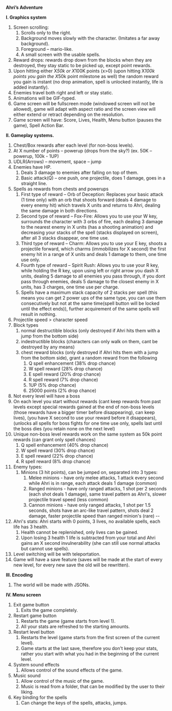**Ahri’s Adventure**

**I. Graphics system**
1. Screen scrolling:
	1. Scrolls only to the right.
	2. Background moves slowly with the character. (Imitates a far away background).
	3. Foreground – mario-like.
	4. A small screen with the usable spells.
2. Reward drops: rewards drop down from the blocks when they are destroyed, they stay static to be picked up, except
point rewards.
3. Upon hitting either X*50k or X*100K points (x>0) (upon hitting X*100k points you gain the X*50k point milestone as 
well) the random reward you gain is instant (no drop animation, spell is unlocked instantly, life is added instantly).
4. Enemies travel both right and left or stay static.
5. Animations will be GIF-typed.
6. Game screen will be fullscreen mode (windowed screen will not be allowed), game will adapt with aspect ratio and the 
screen view will either extend or retract depending on the resolution.
7. Game screen will have: Score, Lives, Health, Menu button (pauses the game), Spell Action Bar.

**II. Gameplay systems.**
1. Chest/Box rewards after each level (for non-boss levels).
2. At X number of points – powerup (drops from the sky?) (ex. 50K – powerup, 100k - 1UP)	
3. UDLR(Arrows) – movement, space – jump
4. Enemies have HP.
	1. Deals 3 damage to enemies after falling on top of them.
	2. Basic attack(Q) – one push, one projectile, does 1 damage, goes in a straight line.
5. Spells as rewards from chests and powerups
	1. First type of reward – Orb of Deception: Replaces your basic attack (1 time only) with an orb that shoots forward
	 (deals 4 damage to every enemy hit) which travels X units and returns to Ahri, dealing the same damage in both 
	 directions.
	2. Second type of reward – Fox-Fire: Allows you to use your W key, surrounds the character with 3 orbs of fire, each
	 dealing 3 damage to the nearest enemy in X units (has a shooting animation) and decreasing your stacks of the spell
	  (stacks displayed on screen), after all 3 stacks disappear, one time use.
	3. Third type of reward – Charm: Allows you to use your E key, shoots a projectile forward, which charms 
	(immobilizes for X second) the first enemy hit in a range of X units and deals 1 damage to them, one time use only.
	4. Fourth type of reward – Spirit Rush: Allows you to use your R key, while holding the R key, upon using left or 
	right arrow you dash X units, dealing 5 damage to all enemies you pass through, if you dont pass through enemies, 
	deals 5 damage to the closest enemy in X units, has 3 charges, one time use per charge.
	5. Spells have a maximum stack capacity of 2 stacks per spell (this means you can get 2 power ups of the same type,
	you can use them consecutively but not at the same time(spell button will be locked until the effect ends)), further
	acquirement of the same spells will result in nothing.
6. Projectile speed > character speed
7. Block types
	1. normal destructible blocks (only destroyed if Ahri hits them with a jump from the bottom side)
	2. indestructible blocks (characters can only walk on them, cant be destroyed by any means)
	3. chest reward blocks (only destroyed if Ahri hits them with a jump from the bottom side), grant a random reward 
	from the following
		1. Q spell enhancement (38% drop chance)
		2. W spell reward (28% drop chance)
		3. E spell reward (20% drop chance)
		4. R spell reward (7% drop chance)
		5. 1UP (5% drop chance)
		6. 25000 points (2% drop chance)
8. Not every level will have a boss
9. On each level you start without rewards (cant keep rewards from past levels except special rewards gained at the 
end of non-boss levels (those rewards have a bigger timer before disappearing), can keep lives), (you have X second to 
use your reward before it disappears), (unlocks all spells for boss fights for one time use only, spells last until the 
boss dies (you retain none on the next level) 
10. Unique non-boss level rewards work on the same system as 50k point rewards (can grant only spell chances)
	1. Q spell enhancement (40% drop chance)
	2. W spell reward (30% drop chance)
	3. E spell reward (22% drop chance)
	4. R spell reward (8% drop chance)
11. Enemy types:
	1. Minions (3 hit points), can be jumped on, separated into 3 types:
		1. Melee minions - have only melee attacks, 1 attack every second while Ahri is in range, each attack
		deals 1 damage (common)
		2. Ranged minions - have only ranged attacks, 1 shot per 2 seconds (each shot deals 1 damage), same travel 
		pattern as Ahri's, slower projectile travel speed (less common)
		3. Cannon minions - have only ranged attacks, 1 shot per 1.5 seconds, shots have an arc-like travel pattern,
		shots deal 2 damage, faster projectile speed than ranged minion's (rare)
	--			
12. Ahri's stats: Ahri starts with 0 points, 3 lives, no available spells, each life has 3 health.
	1. Health cannot be replenished, only lives can be gained.
	2. Upon losing 3 health 1 life is subtracted from your total and Ahri gains an X second invulnerability (she can 
	still use normal attacks but cannot use spells).
13. Level switching will be with teleportation.
14. Game will have a save feature (saves will be made at the start of every new level, for every new save the old will
be rewritten).

**III. Encoding**
1. The world will be made with JSONs.

**IV. Menu screen**
1. Exit game button
	1. Exits the game completely.
2. Restart game button
	1. Restarts the game (game starts from level 1).
	2. All your stats are refreshed to the starting amounts.
3. Restart level button
	1. Restarts the level (game starts from the first screen of the current level).
	2. Game starts at the last save, therefore you don't keep your stats, rather you start with what 
	you had in the beginning of the current level.
4. System sound effects
	1. Allows control of the sound effects of the game.
5. Music sound
	1. Allow control of the music of the game.
	2. Music is read from a folder, that can be modified by the user to their liking.
6. Key binding for the spells
	1. Can change the keys of the spells, attacks, jumps.
